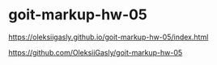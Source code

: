 # goit-markup-hw-05

https://oleksiigasly.github.io/goit-markup-hw-05/index.html

https://github.com/OleksiiGasly/goit-markup-hw-05
